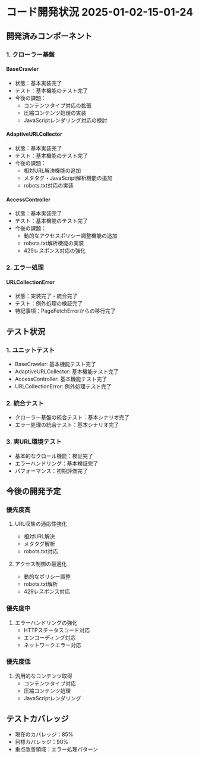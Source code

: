 # コード開発状況 2025-01-02-15-01-24

## 開発済みコンポーネント

### 1. クローラー基盤
#### BaseCrawler
- 状態：基本実装完了
- テスト：基本機能のテスト完了
- 今後の課題：
  - コンテンツタイプ対応の拡張
  - 圧縮コンテンツ処理の実装
  - JavaScriptレンダリング対応の検討

#### AdaptiveURLCollector
- 状態：基本実装完了
- テスト：基本機能のテスト完了
- 今後の課題：
  - 相対URL解決機能の追加
  - メタタグ・JavaScript解析機能の追加
  - robots.txt対応の実装

#### AccessController
- 状態：基本実装完了
- テスト：基本機能のテスト完了
- 今後の課題：
  - 動的なアクセスポリシー調整機能の追加
  - robots.txt解析機能の実装
  - 429レスポンス対応の強化

### 2. エラー処理
#### URLCollectionError
- 状態：実装完了・統合完了
- テスト：例外処理の検証完了
- 特記事項：PageFetchErrorからの移行完了

## テスト状況

### 1. ユニットテスト
- BaseCrawler: 基本機能テスト完了
- AdaptiveURLCollector: 基本機能テスト完了
- AccessController: 基本機能テスト完了
- URLCollectionError: 例外処理テスト完了

### 2. 統合テスト
- クローラー基盤の統合テスト：基本シナリオ完了
- エラー処理の統合テスト：基本シナリオ完了

### 3. 実URL環境テスト
- 基本的なクロール機能：検証完了
- エラーハンドリング：基本検証完了
- パフォーマンス：初期評価完了

## 今後の開発予定

### 優先度高
1. URL収集の適応性強化
   - 相対URL解決
   - メタタグ解析
   - robots.txt対応

2. アクセス制御の最適化
   - 動的なポリシー調整
   - robots.txt解析
   - 429レスポンス対応

### 優先度中
1. エラーハンドリングの強化
   - HTTPステータスコード対応
   - エンコーディング対応
   - ネットワークエラー対応

### 優先度低
1. 汎用的なコンテンツ取得
   - コンテンツタイプ対応
   - 圧縮コンテンツ処理
   - JavaScriptレンダリング

## テストカバレッジ
- 現在のカバレッジ：85%
- 目標カバレッジ：90%
- 重点改善領域：エラー処理パターン 